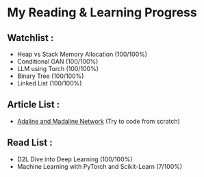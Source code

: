 # My Reading & Learning Progress

## Watchlist :
- Heap vs Stack Memory Allocation (100/100%)
- Conditional GAN (100/100%)
- LLM using Torch (100/100%)
- Binary Tree (100/100%)
- Linked List (100/100%)

## Article List :
- [Adaline and Madaline Network](https://www.geeksforgeeks.org/adaline-and-madaline-network/) (Try to code from scratch)

## Read List :
- D2L Dive into Deep Learning (100/100%)
- Machine Learning with PyTorch and Scikit-Learn (7/100%)

